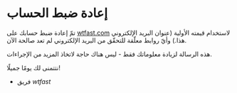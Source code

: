 ﻿# إعادة ضبط الحساب
تمّ إعادة ضبط حسابك على [wtfast.com](https://wtfast.com) لاستخدام قيمته الأولية (عنوان البريد الإلكتروني هذا.) وأيّ روابط معلّقة للتحقّق من البريد الإلكتروني لم تعد صالحة الآن.

هذه الرسالة لزيادة معلوماتك فقط - ليس هناك حاجة لاتخاذ المزيد من الإجراءات.

نتتمنى لك يومًا جميلًا!

- فريق *wtfast*